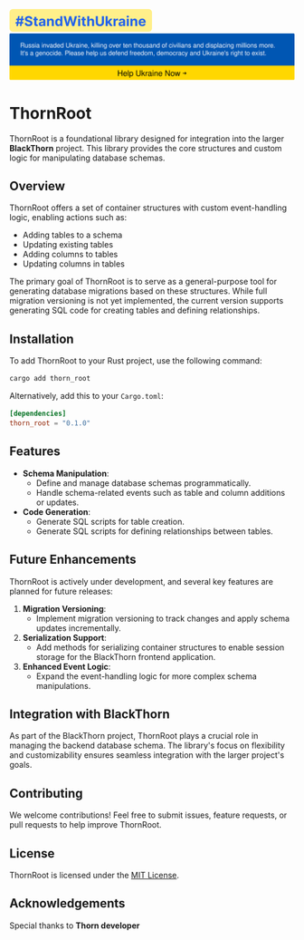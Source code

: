 [![StandWithUkraine](https://raw.githubusercontent.com/vshymanskyy/StandWithUkraine/main/badges/StandWithUkraine.svg)](https://github.com/vshymanskyy/StandWithUkraine/blob/main/docs/README.md)
[![Stand With Ukraine](https://raw.githubusercontent.com/vshymanskyy/StandWithUkraine/main/banner2-direct.svg)](https://vshymanskyy.github.io/StandWithUkraine/)

# ThornRoot

ThornRoot is a foundational library designed for integration into the larger **BlackThorn** project. This library provides the core structures and custom logic for manipulating database schemas.

## Overview

ThornRoot offers a set of container structures with custom event-handling logic, enabling actions such as:
- Adding tables to a schema
- Updating existing tables
- Adding columns to tables
- Updating columns in tables

The primary goal of ThornRoot is to serve as a general-purpose tool for generating database migrations based on these structures. While full migration versioning is not yet implemented, the current version supports generating SQL code for creating tables and defining relationships.

## Installation

To add ThornRoot to your Rust project, use the following command:

```bash
cargo add thorn_root
```

Alternatively, add this to your `Cargo.toml`:

```toml
[dependencies]
thorn_root = "0.1.0"
```

## Features

- **Schema Manipulation**:
  - Define and manage database schemas programmatically.
  - Handle schema-related events such as table and column additions or updates.
- **Code Generation**:
  - Generate SQL scripts for table creation.
  - Generate SQL scripts for defining relationships between tables.

## Future Enhancements

ThornRoot is actively under development, and several key features are planned for future releases:
1. **Migration Versioning**:
   - Implement migration versioning to track changes and apply schema updates incrementally.
2. **Serialization Support**:
   - Add methods for serializing container structures to enable session storage for the BlackThorn frontend application.
3. **Enhanced Event Logic**:
   - Expand the event-handling logic for more complex schema manipulations.

## Integration with BlackThorn

As part of the BlackThorn project, ThornRoot plays a crucial role in managing the backend database schema. The library's focus on flexibility and customizability ensures seamless integration with the larger project's goals.

## Contributing

We welcome contributions! Feel free to submit issues, feature requests, or pull requests to help improve ThornRoot.

## License

ThornRoot is licensed under the [MIT License](LICENSE).

## Acknowledgements

Special thanks to **Thorn developer**


